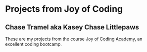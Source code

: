 # Projects from Joy of Coding
## Chase Tramel aka Kasey Chase Littlepaws

These are my projects from the course [Joy of Coding Academy](https://joyofcoding.academy/), an excellent coding bootcamp.
